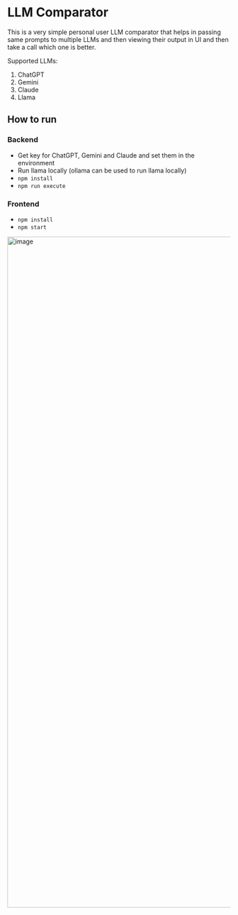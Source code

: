 # LLM Comparator

This is a very simple personal user LLM comparator that helps in passing same prompts to multiple LLMs and then viewing their output in UI and then take a call which one is better.

Supported LLMs:
1. ChatGPT
2. Gemini
3. Claude
4. Llama

## How to run
### Backend
- Get key for ChatGPT, Gemini and Claude and set them in the environment
- Run llama locally (ollama can be used to run llama locally)
- `npm install`
- `npm run execute`

### Frontend
- `npm install`
- `npm start`

<img width="1512" alt="image" src="https://github.com/user-attachments/assets/3645808e-400a-47d3-8dad-417de0d6f2db">
